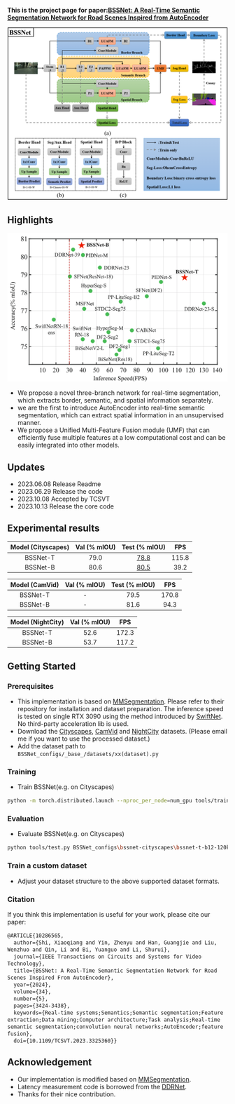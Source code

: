 **This is the project page for paper:[BSSNet: A Real-Time Semantic Segmentation Network for Road Scenes Inspired from AutoEncoder](https://ieeexplore.ieee.org/document/10286565)**


<p align="center">
  <img src="figs\overall.png" alt="overview-of-our-method" width="700"/></br>
</p>


## Highlights
<p align="center">
  <img src="figs\acc_speed.png" alt="overview-of-our-method" width="600"/></br>
</p>

- We propose a novel three-branch network for real-time segmentation, which extracts border, semantic, and spatial information separately.
- we are the first to introduce AutoEncoder into real-time semantic segmentation, which can extract spatial information in an unsupervised manner.
- We propose a Unified Multi-Feature Fusion module (UMF) that can efficiently fuse multiple features at a low computational cost and can be easily integrated into other models.

## Updates
   - 2023.06.08 Release Readme
   - 2023.06.29 Release the code
   - 2023.10.08 Accepted by TCSVT
   - 2023.10.13 Release the core code

## Experimental results

| Model (Cityscapes) | Val (% mIOU) | Test (% mIOU)| FPS |
|:-:|:-:|:-:|:-:|
| BSSNet-T | 79.0 | [78.8](https://www.cityscapes-dataset.com/anonymous-results/?id=2b80f24f17f49d53b078768732e60d000220fd03ad056a713d9a6d6650c6c7eb) | 115.8 |
| BSSNet-B | 80.6 | [80.5](https://www.cityscapes-dataset.com/anonymous-results/?id=8beaeef3b29f3dd6684a7d2b98a22d9586877ab2309dc5eebba814b95a46e0c8) | 39.2 |


| Model (CamVid) | Val (% mIOU) | Test (% mIOU)| FPS |
|:-:|:-:|:-:|:-:|
| BSSNet-T |-| 79.5 | 170.8 |
| BSSNet-B |-| 81.6 | 94.3 |

| Model (NightCity) | Val (% mIOU) | FPS |
|:-:|:-:|:-:|
| BSSNet-T| 52.6 | 172.3 |
| BSSNet-B| 53.7 | 117.2 |


## Getting Started
### Prerequisites
- This implementation is based on [MMSegmentation](https://github.com/open-mmlab/mmsegmentation). Please refer to their repository for installation and dataset preparation. The inference speed is tested on single RTX 3090 using the method introduced by [SwiftNet](https://arxiv.org/pdf/1903.08469.pdf). No third-party acceleration lib is used.
- Download the [Cityscapes](https://www.cityscapes-dataset.com/), [CamVid](http://mi.eng.cam.ac.uk/research/projects/VideoRec/CamVid/) and [NightCity](https://dmcv.sjtu.edu.cn/people/phd/tanxin/NightCity/index.html) datasets. (Please email me if you want to use the processed dataset.)
- Add the dataset path to `BSSNet_configs/_base_/datasets/xx(dataset).py`


### Training
- Train BSSNet(e.g. on Cityscapes)
````bash 
python -m torch.distributed.launch --nproc_per_node=num_gpu tools/train.py BSSNet_configs\bssnet-cityscapes\bssnet-t-b12-120k-1024x1024-cityscapes.py --launcher pytorch
````

### Evaluation
- Evaluate BSSNet(e.g. on Cityscapes)
````bash
python tools/test.py BSSNet_configs\bssnet-cityscapes\bssnet-t-b12-120k-1024x1024-cityscapes.py checkpoint_path
````

### Train a custom dataset
- Adjust your dataset structure to the above supported dataset formats.

### Citation

If you think this implementation is useful for your work, please cite our paper:
```
@ARTICLE{10286565,
  author={Shi, Xiaoqiang and Yin, Zhenyu and Han, Guangjie and Liu, Wenzhuo and Qin, Li and Bi, Yuanguo and Li, Shurui},
  journal={IEEE Transactions on Circuits and Systems for Video Technology}, 
  title={BSSNet: A Real-Time Semantic Segmentation Network for Road Scenes Inspired From AutoEncoder}, 
  year={2024},
  volume={34},
  number={5},
  pages={3424-3438},
  keywords={Real-time systems;Semantics;Semantic segmentation;Feature extraction;Data mining;Computer architecture;Task analysis;Real-time semantic segmentation;convolution neural networks;AutoEncoder;feature fusion},
  doi={10.1109/TCSVT.2023.3325360}}
```

## Acknowledgement

* Our implementation is modified based on [MMSegmentation](https://github.com/open-mmlab/mmsegmentation).
* Latency measurement code is borrowed from the [DDRNet](https://github.com/ydhongHIT/DDRNet).
* Thanks for their nice contribution.

